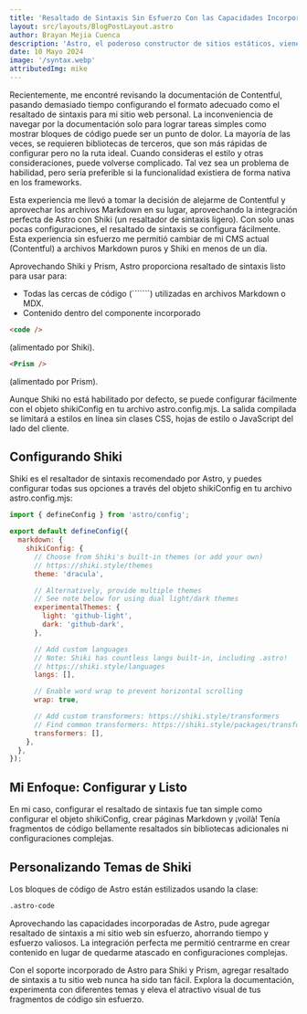 ```yaml
---
title: 'Resaltado de Sintaxis Sin Esfuerzo Con las Capacidades Incorporadas de Astro'
layout: src/layouts/BlogPostLayout.astro
author: Brayan Mejia Cuenca
description: 'Astro, el poderoso constructor de sitios estáticos, viene con soporte incorporado para el resaltado de sintaxis, facilitando la exhibición de fragmentos de código en tu sitio web'
date: 10 Mayo 2024
image: '/syntax.webp'
attributedImg: mike
---
```


Recientemente, me encontré revisando la documentación de Contentful, pasando demasiado tiempo configurando el formato adecuado como el resaltado de sintaxis para mi sitio web personal. La inconveniencia de navegar por la documentación solo para lograr tareas simples como mostrar bloques de código puede ser un punto de dolor. La mayoría de las veces, se requieren bibliotecas de terceros, que son más rápidas de configurar pero no la ruta ideal. Cuando consideras el estilo y otras consideraciones, puede volverse complicado. Tal vez sea un problema de habilidad, pero sería preferible si la funcionalidad existiera de forma nativa en los frameworks.

Esta experiencia me llevó a tomar la decisión de alejarme de Contentful y aprovechar los archivos Markdown en su lugar, aprovechando la integración perfecta de Astro con Shiki (un resaltador de sintaxis ligero). Con solo unas pocas configuraciones, el resaltado de sintaxis se configura fácilmente. Esta experiencia sin esfuerzo me permitió cambiar de mi CMS actual (Contentful) a archivos Markdown puros y Shiki en menos de un día.

Aprovechando Shiki y Prism, Astro proporciona resaltado de sintaxis listo para usar para:

- Todas las cercas de código (```````) utilizadas en archivos Markdown o MDX.
- Contenido dentro del componente incorporado

```html
<code />
```

(alimentado por Shiki).

```html
<Prism />
```

(alimentado por Prism).

Aunque Shiki no está habilitado por defecto, se puede configurar fácilmente con el objeto shikiConfig en tu archivo astro.config.mjs. La salida compilada se limitará a estilos en línea sin clases CSS, hojas de estilo o JavaScript del lado del cliente.

## Configurando Shiki

Shiki es el resaltador de sintaxis recomendado por Astro, y puedes configurar todas sus opciones a través del objeto shikiConfig en tu archivo astro.config.mjs:

```js
import { defineConfig } from 'astro/config';

export default defineConfig({
  markdown: {
    shikiConfig: {
      // Choose from Shiki's built-in themes (or add your own)
      // https://shiki.style/themes
      theme: 'dracula',

      // Alternatively, provide multiple themes
      // See note below for using dual light/dark themes
      experimentalThemes: {
        light: 'github-light',
        dark: 'github-dark',
      },

      // Add custom languages
      // Note: Shiki has countless langs built-in, including .astro!
      // https://shiki.style/languages
      langs: [],

      // Enable word wrap to prevent horizontal scrolling
      wrap: true,

      // Add custom transformers: https://shiki.style/transformers
      // Find common transformers: https://shiki.style/packages/transformers
      transformers: [],
    },
  },
});
```

## Mi Enfoque: Configurar y Listo

En mi caso, configurar el resaltado de sintaxis fue tan simple como configurar el objeto shikiConfig, crear páginas Markdown y ¡voilà! Tenía fragmentos de código bellamente resaltados sin bibliotecas adicionales ni configuraciones complejas.

## Personalizando Temas de Shiki

Los bloques de código de Astro están estilizados usando la clase:

```html
.astro-code
```

Aprovechando las capacidades incorporadas de Astro, pude agregar resaltado de sintaxis a mi sitio web sin esfuerzo, ahorrando tiempo y esfuerzo valiosos. La integración perfecta me permitió centrarme en crear contenido en lugar de quedarme atascado en configuraciones complejas.

Con el soporte incorporado de Astro para Shiki y Prism, agregar resaltado de sintaxis a tu sitio web nunca ha sido tan fácil. Explora la documentación, experimenta con diferentes temas y eleva el atractivo visual de tus fragmentos de código sin esfuerzo.
